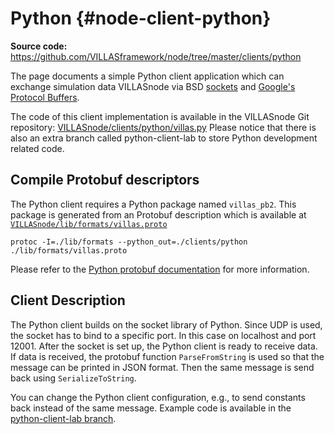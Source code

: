 # Python {#node-client-python}

**Source code:** https://github.com/VILLASframework/node/tree/master/clients/python

The page documents a simple Python client application which can exchange simulation data VILLASnode via BSD [sockets](https://docs.python.org/3/library/socket.html) and [Google's Protocol Buffers](https://developers.google.com/protocol-buffers/).

The code of this client implementation is available in the VILLASnode Git repository: [VILLASnode/clients/python/villas.py](https://github.com/VILLASframework/node/blob/master/clients/python/client.py)
Please notice that there is also an extra branch called python-client-lab to store Python development related code.

## Compile Protobuf descriptors

The Python client requires a Python package named `villas_pb2`.
This package is generated from an Protobuf description which is available at [`VILLASnode/lib/formats/villas.proto`](https://github.com/VILLASframework/node/blob/master/lib/formats/villas.proto)

```shell
protoc -I=./lib/formats --python_out=./clients/python ./lib/formats/villas.proto
```

Please refer to the [Python protobuf documentation](https://protobuf.dev/getting-started/pythontutorial/) for more information.

## Client Description

The Python client builds on the socket library of Python.
Since UDP is used, the socket has to bind to a specific port.
In this case on localhost and port 12001.
After the socket is set up, the Python client is ready to receive data.
If data is received, the protobuf function ``ParseFromString`` is used so that the message can be printed in JSON format.
Then the same message is send back using ``SerializeToString``.

You can change the Python client configuration, e.g., to send constants back instead of the same message.
Example code is available in the [python-client-lab branch](https://github.com/VILLASframework/node/tree/python-client-lab/clients/python).

